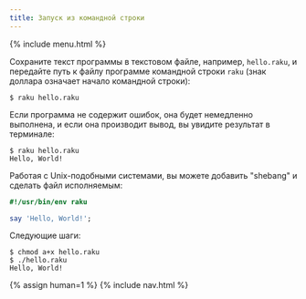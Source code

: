 ```yaml
---
title: Запуск из командной строки
---
```


{% include menu.html %}

Сохраните текст программы в текстовом файле, например, `hello.raku`, и передайте
путь к файлу программе командной строки `raku` (знак доллара означает начало
командной строки):

```console
$ raku hello.raku
```

Если программа не содержит ошибок, она будет немедленно выполнена, и если она
производит вывод, вы увидите результат в терминале:

```console
$ raku hello.raku
Hello, World!
```

Работая с Unix-подобными системами, вы можете добавить "shebang" и сделать
файл исполняемым:

```raku
#!/usr/bin/env raku

say 'Hello, World!';
```

Следующие шаги:

```console
$ chmod a+x hello.raku
$ ./hello.raku
Hello, World!
```

{% assign human=1 %}
{% include nav.html %}
